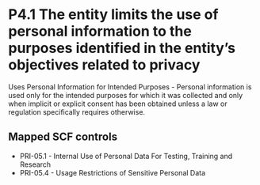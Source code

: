 # P4.1 The entity limits the use of personal information to the purposes identified in the entity’s objectives related to privacy
Uses Personal Information for Intended Purposes - Personal information is used only for the intended purposes for which it was collected and only when implicit or explicit consent has been obtained unless a law or regulation specifically requires otherwise.
## Mapped SCF controls
- PRI-05.1 - Internal Use of Personal Data For Testing, Training and Research
- PRI-05.4 - Usage Restrictions of Sensitive Personal Data